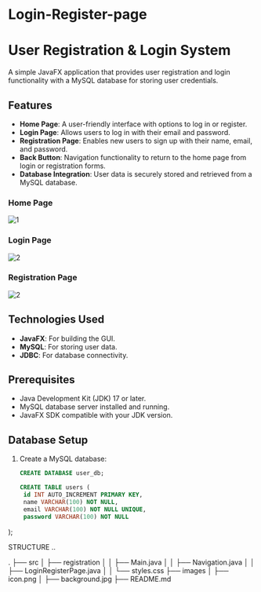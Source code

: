 # Login-Register-page
# User Registration & Login System

A simple JavaFX application that provides user registration and login functionality with a MySQL database for storing user credentials.

## Features

- **Home Page**: A user-friendly interface with options to log in or register.
- **Login Page**: Allows users to log in with their email and password.
- **Registration Page**: Enables new users to sign up with their name, email, and password.
- **Back Button**: Navigation functionality to return to the home page from login or registration forms.
- **Database Integration**: User data is securely stored and retrieved from a MySQL database.



### Home Page

![1](https://github.com/user-attachments/assets/c82a698f-dc17-45c7-991b-73341aa1ce67)


### Login Page
![2](https://github.com/user-attachments/assets/0e5a5666-77b2-47a3-9a2a-6cb6abef6733)


### Registration Page
![2](https://github.com/user-attachments/assets/d9604477-2a52-4e91-9f2b-1a026e249138)


## Technologies Used

- **JavaFX**: For building the GUI.
- **MySQL**: For storing user data.
- **JDBC**: For database connectivity.

## Prerequisites

- Java Development Kit (JDK) 17 or later.
- MySQL database server installed and running.
- JavaFX SDK compatible with your JDK version.

## Database Setup

1. Create a MySQL database:
   ```sql
   CREATE DATABASE user_db;

   CREATE TABLE users (
    id INT AUTO_INCREMENT PRIMARY KEY,
    name VARCHAR(100) NOT NULL,
    email VARCHAR(100) NOT NULL UNIQUE,
    password VARCHAR(100) NOT NULL
);


STRUCTURE ..

.
├── src
│   ├── registration
│   │   ├── Main.java
│   │   ├── Navigation.java
│   │   ├── LoginRegisterPage.java
│   │   └── styles.css
├── images
│   ├── icon.png
│   ├── background.jpg
├── README.md
